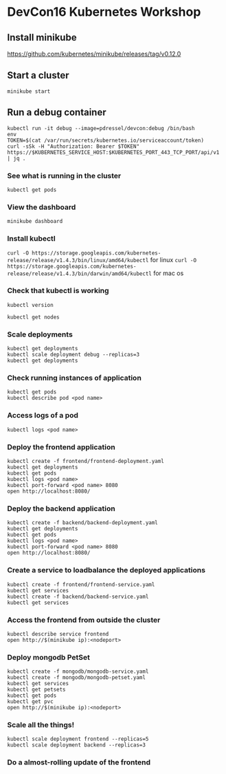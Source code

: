 # DevCon16 Kubernetes Workshop

## Install minikube
https://github.com/kubernetes/minikube/releases/tag/v0.12.0

## Start a cluster
`minikube start`

## Run a debug container
```
kubectl run -it debug --image=pdressel/devcon:debug /bin/bash
env
TOKEN=$(cat /var/run/secrets/kubernetes.io/serviceaccount/token)
curl -sSk -H "Authorization: Bearer $TOKEN" https://$KUBERNETES_SERVICE_HOST:$KUBERNETES_PORT_443_TCP_PORT/api/v1 | jq .
```
### See what is running in the cluster
```
kubectl get pods
```
### View the dashboard
`minikube dashboard`

### Install kubectl
`curl -O https://storage.googleapis.com/kubernetes-release/release/v1.4.3/bin/linux/amd64/kubectl` for linux
`curl -O https://storage.googleapis.com/kubernetes-release/release/v1.4.3/bin/darwin/amd64/kubectl` for mac os

### Check that kubectl is working
`kubectl version`

`kubectl get nodes`

### Scale deployments
```
kubectl get deployments
kubectl scale deployment debug --replicas=3
kubectl get deployments
```

### Check running instances of application
```
kubectl get pods
kubectl describe pod <pod name>
```

### Access logs of a pod
```
kubectl logs <pod name>
```

### Deploy the frontend application
```
kubectl create -f frontend/frontend-deployment.yaml
kubectl get deployments
kubectl get pods
kubectl logs <pod name>
kubectl port-forward <pod name> 8080
open http://localhost:8080/
```

### Deploy the backend application
```
kubectl create -f backend/backend-deployment.yaml
kubectl get deployments
kubectl get pods
kubectl logs <pod name>
kubectl port-forward <pod name> 8080
open http://localhost:8080/
```

### Create a service to loadbalance the deployed applications
```
kubectl create -f frontend/frontend-service.yaml
kubectl get services
kubectl create -f backend/backend-service.yaml
kubectl get services
```

### Access the frontend from outside the cluster
```
kubectl describe service frontend
open http://$(minikube ip):<nodeport>
```

### Deploy mongodb PetSet
```
kubectl create -f mongodb/mongodb-service.yaml
kubectl create -f mongodb/mongodb-petset.yaml
kubectl get services
kubectl get petsets
kubectl get pods
kubectl get pvc
open http://$(minikube ip):<nodeport>
```
### Scale all the things!
```
kubectl scale deployment frontend --replicas=5
kubectl scale deployment backend --replicas=3
```

### Do a almost-rolling update of the frontend
```
```
